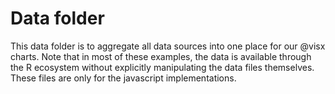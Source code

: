 # Data folder

This data folder is to aggregate all data sources into one place for our @visx charts. Note that in most of these examples, the data is available through the R ecosystem without explicitly manipulating the data files themselves. These files are only for the javascript implementations.
